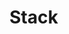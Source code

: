 # Stack

<!-- A Binary Search Tree is a tree data structure. -->

<!-- ![binary tree](../../../res/img/binary-tree.png) -->

<!-- A Binary Search Tree node contains following parts. -->

<!-- - Data -->
<!-- - Pointer to left child -->
<!-- - Pointer to right child -->
